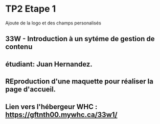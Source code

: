 # TP2 Etape 1
Ajoute de la logo et des champs personalisés
## 33W  - Introduction à un sytéme de gestion de contenu
## étudiant: Juan Hernandez.
## REproduction d'une maquette pour réaliser la page d'accueil.
## Lien vers l'hébergeur WHC :  https://gftnth00.mywhc.ca/33w1/